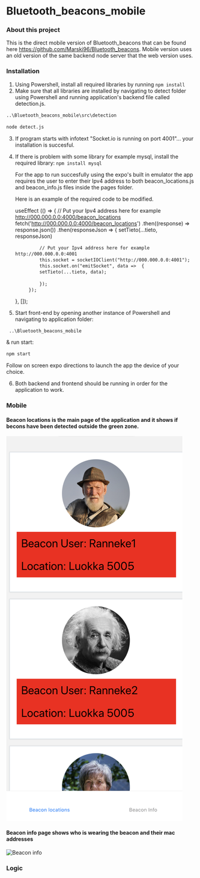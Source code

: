 # Bluetooth_beacons_mobile


### About this project
This is the direct mobile version of Bluetooth_beacons that can be found here https://github.com/Marski96/Bluetooth_beacons.
Mobile version uses an old version of the same backend node server that the web version uses.

### Installation

1. Using Powershell, install all required libraries by running `npm install`
2. Make sure that all libraries are installed by navigating to detect folder using Powershell and running application's backend file called detection.js.
```sh
..\Bluetooth_beacons_mobile\src\detection
```
```sh
node detect.js
```
3. If program starts with infotext "Socket.io is running on port 4001"... your installation is succesful.
4. If there is problem with some library for example mysql, install the required library: `npm install mysql`

   For the app to run succesfully using the expo's built in emulator the app requires the user to enter their Ipv4 address to both beacon_locations.js and beacon_info.js files inside the pages folder.
   
   Here is an example of the required code to be modified.
   
    useEffect (() => {
        // Put your Ipv4 address here for example http://000.000.0.0:4000/beacon_locations
        fetch('http://000.000.0.0:4000/beacon_locations')
            .then((response) => response.json())
            .then(responseJson => {
                setTieto(...tieto, responseJson)

                // Put your Ipv4 address here for example http://000.000.0.0:4001
                this.socket = socketIOClient("http://000.000.0.0:4001");
                this.socket.on("emitSocket", data =>  {
                setTieto(...tieto, data);
                
                });
            });
        
    }, []);


5. Start front-end by opening another instance of Powershell and navigating to application folder:
```sh
 ..\Bluetooth_beacons_mobile
```

& run start:

```sh
npm start
```
Follow on screen expo directions to launch the app the device of your choice.

6. Both backend and frontend should be running in order for the application to work.



<!-- Webclient -->
### Mobile


#### Beacon locations is the main page of the application and it shows if becons have been detected outside the green zone.
![Beacon locations](https://github.com/Marski96/Bluetooth_beacons_mobile/blob/master/IMG/beacon_locations.png)

#### Beacon info page shows who is wearing the beacon and their mac addresses
![Beacon info](https://github.com/Marski96/Bluetooth_beacons_mobile/blob/master/IMG/beacon_info.png)


<!-- Logic -->
### Logic



